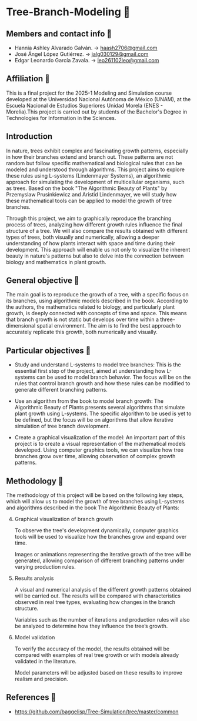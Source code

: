 # Tree-Branch-Modeling 🌳

## Members and contact info 👥

* Hannia Ashley Alvarado Galván. -> haash2706@gmail.com
* José Ángel López Gutiérrez. -> jalg030129@gmail.com
* Edgar Leonardo García Zavala. -> leo261102leo@gmail.com

## Affiliation 🏫
This is a final project for the 2025-1 Modeling and Simulation course developed at the Universidad Nacional Autónoma de México (UNAM), at the Escuela Nacional de Estudios Superiores Unidad Morela (ENES - Morelia).This project is carried out by students of the Bachelor's Degree in Technologies for Information in the Sciences.

## Introduction
In nature, trees exhibit complex and fascinating growth patterns, especially in how their branches extend and branch out. These patterns are not random but follow specific mathematical and biological rules that can be modeled and understood through algorithms. This project aims to explore these rules using L-systems (Lindenmayer Systems), an algorithmic approach for simulating the development of multicellular organisms, such as trees. Based on the book "The Algorithmic Beauty of Plants" by Przemyslaw Prusinkiewicz and Aristid Lindenmayer, we will study how these mathematical tools can be applied to model the growth of tree branches.

Through this project, we aim to graphically reproduce the branching process of trees, analyzing how different growth rules influence the final structure of a tree. We will also compare the results obtained with different types of trees, both visually and numerically, allowing a deeper understanding of how plants interact with space and time during their development. This approach will enable us not only to visualize the inherent beauty in nature's patterns but also to delve into the connection between biology and mathematics in plant growth.
  
## General objective 🎯
The main goal is to reproduce the growth of a tree, with a specific focus on its branches, using algorithmic models described in the book. According to the authors, the mathematics related to biology, and particularly plant growth, is deeply connected with concepts of time and space. This means that branch growth is not static but develops over time within a three-dimensional spatial environment. The aim is to find the best approach to accurately replicate this growth, both numerically and visually.

## Particular objectives 🎯
* Study and understand L-systems to model tree branches: This is the essential first step of the project, aimed at understanding how L-systems can be used to model branch behavior. The focus will be on the rules that control branch growth and how these rules can be modified to generate different branching patterns.

* Use an algorithm from the book to model branch growth: The Algorithmic Beauty of Plants presents several algorithms that simulate plant growth using L-systems. The specific algorithm to be used is yet to be defined, but the focus will be on algorithms that allow iterative simulation of tree branch development.

* Create a graphical visualization of the model: An important part of this project is to create a visual representation of the mathematical models developed. Using computer graphics tools, we can visualize how tree branches grow over time, allowing observation of complex growth patterns.

## Methodology 🧪
The methodology of this project will be based on the following key steps, which will allow us to model the growth of tree branches using L-systems and algorithms described in the book The Algorithmic Beauty of Plants:



4. Graphical visualization of branch growth

    To observe the tree's development dynamically, computer graphics tools will be used to visualize how the branches grow and expand over time.

    Images or animations representing the iterative growth of the tree will be generated, allowing comparison of different branching patterns under varying production rules.

5. Results analysis

    A visual and numerical analysis of the different growth patterns obtained will be carried out. The results will be compared with characteristics observed in real tree types, evaluating how changes in the branch structure.

    Variables such as the number of iterations and production rules will also be analyzed to determine how they influence the tree’s growth.

6. Model validation

    To verify the accuracy of the model, the results obtained will be compared with examples of real tree growth or with models already validated in the literature.

    Model parameters will be adjusted based on these results to improve realism and precision.


## References 📝

* https://github.com/baggelisp/Tree-Simulation/tree/master/common
